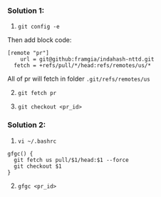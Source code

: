 ### Solution 1:
1. `git config -e`

Then add block code:
```
[remote "pr"]
	url = git@github:framgia/indahash-nttd.git
  fetch = +refs/pull/*/head:refs/remotes/us/*
```
All of pr will fetch in folder `.git/refs/remotes/us`

2. `git fetch pr` 

3. `git checkout <pr_id>`

### Solution 2:
1. `vi ~/.bashrc`
```
gfgc() {
  git fetch us pull/$1/head:$1 --force
  git checkout $1
}
```
2. `gfgc <pr_id>`

